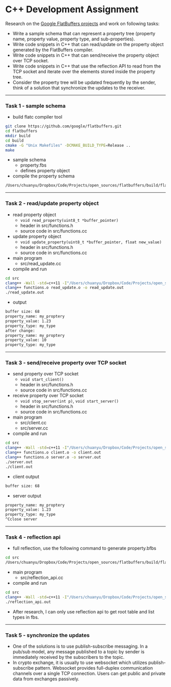 # C++ Development Assignment

Research on the [Google FlatBuffers projects](https://google.github.io/flatbuffers/) and work on following tasks:

- Write a sample schema that can represent a property tree (property name, property value, property type, and sub-properties).
- Write code snippets in C++ that can read/update on the property object generated by the FlatBuffers compiler.
- Write code snippets in C++ that can send/receive the property object over TCP socket.
- Write code snippets in C++ that use the reflection API to read from the TCP socket and iterate over the elements stored inside the property tree.
- Consider the property tree will be updated frequently by the sender, think of a solution that synchronize the updates to the receiver.

---

### Task 1 - sample schema
- build flatc compiler tool
```bash
git clone https://github.com/google/flatbuffers.git
cd flatbuffers
mkdir build
cd build
cmake -G "Unix Makefiles" -DCMAKE_BUILD_TYPE=Release ..
make
```
- sample schema
    - property.fbs
    - defines property object
- compile the property schema
```bash
/Users/chuanyu/Dropbox/Code/Projects/open_sources/flatbuffers/build/flatc --gen-mutable --cpp property.fbs
```

---

### Task 2 - read/update property object
- read property object
    - `void read_property(uint8_t *buffer_pointer)` 
    - header in src/functions.h
    - source code in src/functions.cc
- update property object
    - `void update_property(uint8_t *buffer_pointer, float new_value)` 
    - header in src/functions.h
    - source code in src/functions.cc
- main program
    - src/read_update.cc
- compile and run
```bash
cd src
clang++ -Wall -std=c++11 -I"/Users/chuanyu/Dropbox/Code/Projects/open_sources/flatbuffers/include/" -c read_update.cc functions.cc
clang++ functions.o read_update.o -o read_update.out
./read_update.out
```
- output
```bash
buffer size: 68
property_name: my_proptery
property_value: 1.23
property_type: my_type
after change:
property_name: my_proptery
property_value: 10
property_type: my_type
```

---

### Task 3 - send/receive property over TCP socket
- send property over TCP socket
    - `void start_client()` 
    - header in src/functions.h
    - source code in src/functions.cc
- receive property over TCP socket
    - `void stop_server(int p)`, `void start_server()` 
    - header in src/functions.h
    - source code in src/functions.cc
- main program
    - src/client.cc
    - src/server.cc
- compile and run
```bash
cd src
clang++ -Wall -std=c++11 -I"/Users/chuanyu/Dropbox/Code/Projects/open_sources/flatbuffers/include/" -c server.cc client.cc functions.cc
clang++ functions.o client.o -o client.out
clang++ functions.o server.o -o server.out
./server.out
./client.out
```
- client output
```bash
buffer size: 68
```
- server output
```bash
property_name: my_proptery
property_value: 1.23
property_type: my_type
^Cclose server
```

---

### Task 4 - reflection api
- full reflection, use the following command to generate property.bfbs
```bash
cd src
/Users/chuanyu/Dropbox/Code/Projects/open_sources/flatbuffers/build/flatc -b --schema /Users/chuanyu/Dropbox/Code/Projects/open_sources/flatbuffers/reflection/reflection.fbs property.fbs 
```
- main program
    - src/reflection_api.cc
- compile and run
```bash
cd src
clang++ -Wall -std=c++11 -I"/Users/chuanyu/Dropbox/Code/Projects/open_sources/flatbuffers/include/" reflection_api.cc functions.cc /Users/chuanyu/Dropbox/Code/Projects/open_sources/flatbuffers/src/util.cpp -o reflection_api.out
./reflection_api.out
```
- After research, I can only use reflection api to get root table and list types in fbs.

---

### Task 5 - synchronize the updates
- One of the solutions is to use publish-subscribe messaging. In a pub/sub model, any message published to a topic by sender is immediately received by the subscribers to the topic. 
- In crypto exchange, it is usually to use websocket which utilizes publish-subscribe pattern. Websocket provides full-duplex communication channels over a single TCP connection. Users can get public and private data from exchanges passively.